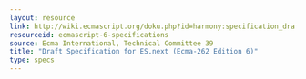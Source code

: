 ```yaml
---
layout: resource
link: http://wiki.ecmascript.org/doku.php?id=harmony:specification_drafts
resourceid: ecmascript-6-specifications
source: Ecma International, Technical Committee 39
title: "Draft Specification for ES.next (Ecma-262 Edition 6)"
type: specs
---
```


